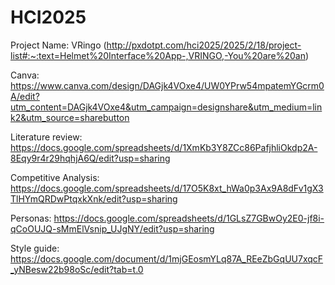 # HCI2025

Project Name: VRingo (http://pxdotpt.com/hci2025/2025/2/18/project-list#:~:text=Helmet%20Interface%20App-,VRINGO,-You%20are%20an)

Canva: https://www.canva.com/design/DAGjk4VOxe4/UW0YPrw54mpatemYGcrm0A/edit?utm_content=DAGjk4VOxe4&utm_campaign=designshare&utm_medium=link2&utm_source=sharebutton 

Literature review: https://docs.google.com/spreadsheets/d/1XmKb3Y8ZCc86PafjhliOkdp2A-8Eqy9r4r29hqhjA6Q/edit?usp=sharing

Competitive Analysis: https://docs.google.com/spreadsheets/d/17O5K8xt_hWa0p3Ax9A8dFv1gX3TlHYmQRDwPtqxkXnk/edit?usp=sharing

Personas: https://docs.google.com/spreadsheets/d/1GLsZ7GBwOy2E0-jf8i-qCoOUJQ-sMmElVsnip_UJgNY/edit?usp=sharing

Style guide: https://docs.google.com/document/d/1mjGEosmYLq87A_REeZbGqUU7xqcF_yNBesw22b98oSc/edit?tab=t.0
